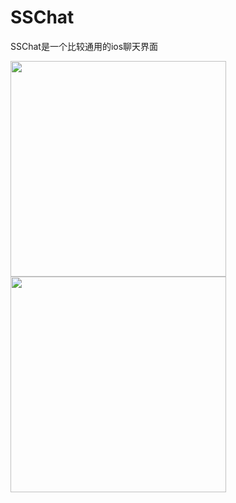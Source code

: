 # SSChat
SSChat是一个比较通用的ios聊天界面

<img src= "https://raw.githubusercontent.com/Soldoros/SSChat/master/datu/1.PNG" width="345" style="float:left;">
<img src= "https://raw.githubusercontent.com/Soldoros/SSChat/master/datu/4.PNG" width="345" >

